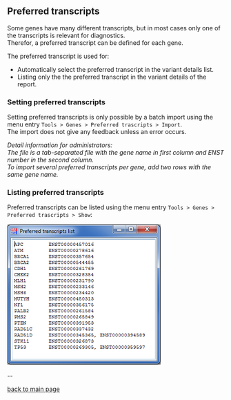 ## Preferred transcripts

Some genes have many different transcripts, but in most cases only one of the transcripts is relevant for diagnostics.  
Therefor, a preferred transcript can be defined for each gene.

The preferred transcript is used for:

* Automatically select the preferred transcript in the variant details list.
* Listing only the the preferred transcript in the variant details of the report.

### Setting preferred transcripts

Setting preferred transcripts is only possible by a batch import using the menu entry `Tools > Genes > Preferred trascripts > Import`.  
The import does not give any feedback unless an error occurs. 

*Detail information for administrators:  
The file is a tab-separated file with the gene name in first column and ENST number in the second column.  
To import several preferred transcripts per gene, add two rows with the same gene name.*

### Listing preferred transcripts

Preferred transcripts can be listed using the menu entry `Tools > Genes > Preferred trascripts > Show`:

![alt text](preferred_transcripts_list.png)


--

[back to main page](index.md)






